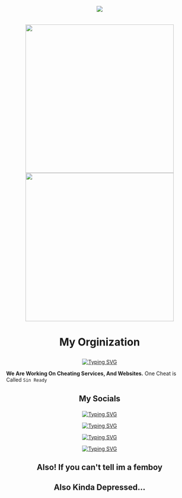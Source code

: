 <p align="center">
  <img src="https://komarev.com/ghpvc/?username=Tarun-Kamboj&style=flat-square&color=B400F7">
  <br><br><br>
  <a href="https://github.com/ciner-services">
    <img width="400" src="https://readme-typing-svg.herokuapp.com/?font=Righteous&color=F7C814&size=60&center=true&vCenter=true&width=450&height=100&lines=Hello+My;I+Am+a+HTML..;And+JavaScript;We+Can+Be;I+am+in+a;Named...;">
    <img width="400" src="https://readme-typing-svg.herokuapp.com/?font=Righteous&color=F7C814&size=60&center=true&vCenter=true&width=450&height=100&lines=name+is+Rupic;Developer;Web+Developer.;In+Touch+%F0%9F%98%84;Organization;Sinner+Services">
  </a>







# <p align="center"> My Orginization
<p align="center">
<a href="https://github.com/ciner-services">
<img src="https://readme-typing-svg.demolab.com?font=Righteous&size=55&duration=1000&pause=800&color=B400F7&center=true&random=false&width=500&height=80&lines=Sinner+Services" alt="Typing SVG" /></a>

**We Are Working On Cheating Services, And Websites.**
One Cheat is Called `Sin Ready`

## <p align="center"> My Socials

<center>

<p align="center">
<a href="https://discordapp.com/users/1187442423438250078">
<img src="https://readme-typing-svg.demolab.com?font=Righteous&size=55&duration=2000&pause=800&color=B400F7&center=true&random=false&width=500&height=80&lines=Discord" alt="Typing SVG" /></a>


<p align="center">
<a href="https://tiktok.com/@rupic.lmao">
<img src="https://readme-typing-svg.demolab.com?font=Righteous&size=55&duration=2000&pause=800&color=1FA4F7&center=true&random=false&width=500&height=80&lines=TikTok" alt="Typing SVG" /></a>


<p align="center">
<a href="rupic@niggasin.me">
<img src="https://readme-typing-svg.demolab.com?font=Righteous&size=55&duration=2000&pause=800&color=D725F7&center=true&random=false&width=500&height=80&lines=Rupic%40niggasin.me" alt="Typing SVG" /></a>


<p align="center">
<a href="https://Terrorist.bio/rupic">
<img src="https://readme-typing-svg.demolab.com?font=Righteous&size=55&duration=2000&pause=800&color=F70000&center=true&random=false&width=500&height=80&lines=Terrorist.BIO" alt="Typing SVG" /></a>

</center>

## <p align="center"> Also! If you can't tell im a femboy
## <p align="center"> Also Kinda Depressed...
